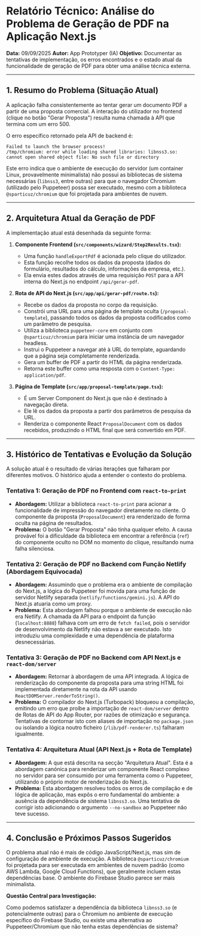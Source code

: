 
# Relatório Técnico: Análise do Problema de Geração de PDF na Aplicação Next.js

**Data:** 09/09/2025
**Autor:** App Prototyper (IA)
**Objetivo:** Documentar as tentativas de implementação, os erros encontrados e o estado atual da funcionalidade de geração de PDF para obter uma análise técnica externa.

---

## 1. Resumo do Problema (Situação Atual)

A aplicação falha consistentemente ao tentar gerar um documento PDF a partir de uma proposta comercial. A interação do utilizador no frontend (clique no botão "Gerar Proposta") resulta numa chamada à API que termina com um erro 500.

O erro específico retornado pela API de backend é:

```
Failed to launch the browser process!
/tmp/chromium: error while loading shared libraries: libnss3.so: cannot open shared object file: No such file or directory
```

Este erro indica que o ambiente de execução do servidor (um container Linux, provavelmente minimalista) não possui as bibliotecas de sistema necessárias (`libnss3`, entre outras) para que o navegador Chromium (utilizado pelo Puppeteer) possa ser executado, mesmo com a biblioteca `@sparticuz/chromium` que foi projetada para ambientes de nuvem.

---

## 2. Arquitetura Atual da Geração de PDF

A implementação atual está desenhada da seguinte forma:

1.  **Componente Frontend (`src/components/wizard/Step2Results.tsx`):**
    *   Uma função `handleExportPdf` é acionada pelo clique do utilizador.
    *   Esta função recolhe todos os dados da proposta (dados do formulário, resultados do cálculo, informações da empresa, etc.).
    *   Ela envia estes dados através de uma requisição `POST` para a API interna do Next.js no endpoint `/api/gerar-pdf`.

2.  **Rota de API do Next.js (`src/app/api/gerar-pdf/route.ts`):**
    *   Recebe os dados da proposta no corpo da requisição.
    *   Constrói uma URL para uma página de template oculta (`/proposal-template`), passando todos os dados da proposta codificados como um parâmetro de pesquisa.
    *   Utiliza a biblioteca `puppeteer-core` em conjunto com `@sparticuz/chromium` para iniciar uma instância de um navegador headless.
    *   Instrui o Puppeteer a navegar até à URL do template, aguardando que a página seja completamente renderizada.
    *   Gera um buffer de PDF a partir do HTML da página renderizada.
    *   Retorna este buffer como uma resposta com o `Content-Type: application/pdf`.

3.  **Página de Template (`src/app/proposal-template/page.tsx`):**
    *   É um Server Component do Next.js que não é destinado à navegação direta.
    *   Ele lê os dados da proposta a partir dos parâmetros de pesquisa da URL.
    *   Renderiza o componente React `ProposalDocument` com os dados recebidos, produzindo o HTML final que será convertido em PDF.

---

## 3. Histórico de Tentativas e Evolução da Solução

A solução atual é o resultado de várias iterações que falharam por diferentes motivos. O histórico ajuda a entender o contexto do problema.

### Tentativa 1: Geração de PDF no Frontend com `react-to-print`

*   **Abordagem:** Utilizar a biblioteca `react-to-print` para acionar a funcionalidade de impressão do navegador diretamente no cliente. O componente da proposta (`ProposalDocument`) era renderizado de forma oculta na página de resultados.
*   **Problema:** O botão "Gerar Proposta" não tinha qualquer efeito. A causa provável foi a dificuldade da biblioteca em encontrar a referência (`ref`) do componente oculto no DOM no momento do clique, resultando numa falha silenciosa.

### Tentativa 2: Geração de PDF no Backend com Função Netlify (Abordagem Equivocada)

*   **Abordagem:** Assumindo que o problema era o ambiente de compilação do Next.js, a lógica do Puppeteer foi movida para uma função de servidor Netlify separada (`netlify/functions/gemini.js`). A API do Next.js atuaria como um proxy.
*   **Problema:** Esta abordagem falhou porque o ambiente de execução não era Netlify. A chamada da API para o endpoint da função (`localhost:8888`) falhava com um erro de `fetch failed`, pois o servidor de desenvolvimento da Netlify não estava a ser executado. Isto introduziu uma complexidade e uma dependência de plataforma desnecessárias.

### Tentativa 3: Geração de PDF no Backend com API Next.js e `react-dom/server`

*   **Abordagem:** Retornar à abordagem de uma API integrada. A lógica de renderização do componente da proposta para uma string HTML foi implementada diretamente na rota da API usando `ReactDOMServer.renderToString()`.
*   **Problema:** O compilador do Next.js (Turbopack) bloqueou a compilação, emitindo um erro que proíbe a importação de `react-dom/server` dentro de Rotas de API do App Router, por razões de otimização e segurança. Tentativas de contornar isto com aliases de importação no `package.json` ou isolando a lógica noutro ficheiro (`/lib/pdf-renderer.ts`) falharam igualmente.

### Tentativa 4: Arquitetura Atual (API Next.js + Rota de Template)

*   **Abordagem:** A que está descrita na secção "Arquitetura Atual". Esta é a abordagem canónica para renderizar um componente React complexo no servidor para ser consumido por uma ferramenta como o Puppeteer, utilizando o próprio motor de renderização do Next.js.
*   **Problema:** Esta abordagem resolveu todos os erros de compilação e de lógica de aplicação, mas expôs o erro fundamental do ambiente: a ausência da dependência de sistema `libnss3.so`. Uma tentativa de corrigir isto adicionando o argumento `--no-sandbox` ao Puppeteer não teve sucesso.

---

## 4. Conclusão e Próximos Passos Sugeridos

O problema atual não é mais de código JavaScript/Next.js, mas sim de configuração de ambiente de execução. A biblioteca `@sparticuz/chromium` foi projetada para ser executada em ambientes de nuvem padrão (como AWS Lambda, Google Cloud Functions), que geralmente incluem estas dependências base. O ambiente do Firebase Studio parece ser mais minimalista.

**Questão Central para Investigação:**

Como podemos satisfazer a dependência da biblioteca `libnss3.so` (e potencialmente outras) para o Chromium no ambiente de execução específico do Firebase Studio, ou existe uma alternativa ao Puppeteer/Chromium que não tenha estas dependências de sistema?
